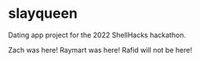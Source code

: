 # slayqueen
Dating app project for the 2022 ShellHacks hackathon.

Zach was here!
Raymart was here!
Rafid will not be here! 
